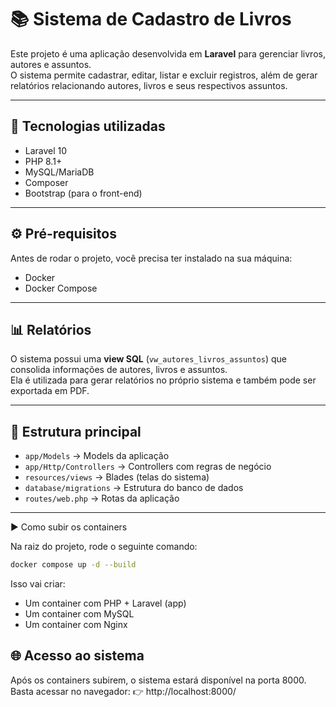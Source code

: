 # 📚 Sistema de Cadastro de Livros

Este projeto é uma aplicação desenvolvida em **Laravel** para gerenciar livros, autores e assuntos.  
O sistema permite cadastrar, editar, listar e excluir registros, além de gerar relatórios relacionando autores, livros e seus respectivos assuntos.

---

## 🚀 Tecnologias utilizadas
- Laravel 10  
- PHP 8.1+  
- MySQL/MariaDB  
- Composer  
- Bootstrap (para o front-end)  

---

## ⚙️ Pré-requisitos
Antes de rodar o projeto, você precisa ter instalado na sua máquina:
- Docker  
- Docker Compose  

---

## 📊 Relatórios
O sistema possui uma **view SQL** (`vw_autores_livros_assuntos`) que consolida informações de autores, livros e assuntos.  
Ela é utilizada para gerar relatórios no próprio sistema e também pode ser exportada em PDF.

---

## 📂 Estrutura principal
- `app/Models` → Models da aplicação  
- `app/Http/Controllers` → Controllers com regras de negócio  
- `resources/views` → Blades (telas do sistema)  
- `database/migrations` → Estrutura do banco de dados  
- `routes/web.php` → Rotas da aplicação  

---

 ▶️ Como subir os containers

Na raiz do projeto, rode o seguinte comando:

```bash
docker compose up -d --build
```

Isso vai criar:
- Um container com PHP + Laravel (app)
- Um container com MySQL
- Um container com Nginx

## 🌐 Acesso ao sistema

Após os containers subirem, o sistema estará disponível na porta 8000.
Basta acessar no navegador:
👉 http://localhost:8000/

